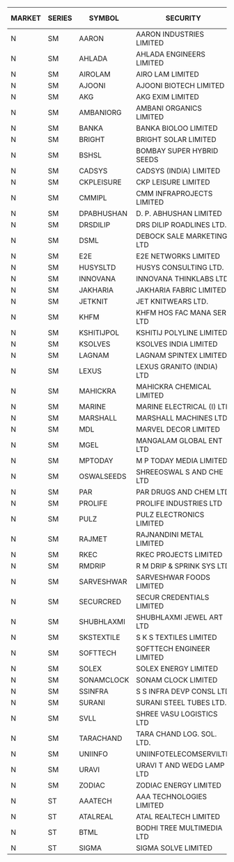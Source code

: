 


| MARKET | SERIES | SYMBOL | SECURITY | PREV CL PR | OPEN PRICE | HIGH PRICE | LOW PRICE | CLOSE PRICE | NET TRDVAL | NET TRDQTY | CORP IND | HI 52 WK | LO 52 WK |
| ----- | ----- | ----- | ----- | ----- | ----- | ----- | ----- | ----- | ----- | ----- | ----- | ----- | ----- |
| N | SM | AARON | AARON INDUSTRIES LIMITED | 27.25 | 27.60 | 27.60 | 27.60 | 27.60 | 173880.00 | 6300 |  | 58.00 | 27.25 |
| N | SM | AHLADA | AHLADA ENGINEERS LIMITED | 44.50 | 42.00 | 42.00 | 41.90 | 41.95 | 125900.00 | 3000 |  | 69.95 | 36.30 |
| N | SM | AIROLAM | AIRO LAM LIMITED | 26.00 | 27.00 | 27.00 | 26.00 | 26.00 | 159000.00 | 6000 |  | 32.95 | 14.45 |
| N | SM | AJOONI | AJOONI BIOTECH LIMITED | 34.00 | 34.00 | 34.00 | 34.00 | 34.00 | 136000.00 | 4000 |  | 36.50 | 6.35 |
| N | SM | AKG | AKG EXIM LIMITED | 66.50 | 68.00 | 68.50 | 68.00 | 68.50 | 819000.00 | 12000 |  | 68.50 | 30.00 |
| N | SM | AMBANIORG | AMBANI ORGANICS LIMITED | 42.35 | 44.00 | 46.00 | 44.00 | 46.00 | 180000.00 | 4000 |  | 66.25 | 42.35 |
| N | SM | BANKA | BANKA BIOLOO LIMITED | 31.60 | 33.15 | 33.15 | 33.15 | 33.15 | 99450.00 | 3000 |  | 108.95 | 27.90 |
| N | SM | BRIGHT | BRIGHT SOLAR LIMITED | 6.60 | 6.00 | 6.50 | 5.95 | 6.40 | 485850.00 | 81000 |  | 19.90 | 4.70 |
| N | SM | BSHSL | BOMBAY SUPER HYBRID SEEDS | 91.10 | 92.00 | 92.00 | 92.00 | 92.00 | 147200.00 | 1600 |  | 134.05 | 77.50 |
| N | SM | CADSYS | CADSYS (INDIA) LIMITED | 19.20 | 20.15 | 20.15 | 20.15 | 20.15 | 40300.00 | 2000 |  | 49.25 | 15.50 |
| N | SM | CKPLEISURE | CKP LEISURE LIMITED | 3.35 | 3.50 | 3.50 | 3.20 | 3.25 | 81000.00 | 24000 |  | 7.55 | 3.00 |
| N | SM | CMMIPL | CMM INFRAPROJECTS LIMITED | 2.50 | 2.55 | 2.55 | 2.55 | 2.55 | 7650.00 | 3000 |  | 9.25 | 2.30 |
| N | SM | DPABHUSHAN | D. P. ABHUSHAN LIMITED | 100.00 | 100.00 | 104.00 | 100.00 | 104.00 | 816000.00 | 8000 |  | 104.00 | 37.50 |
| N | SM | DRSDILIP | DRS DILIP ROADLINES LTD. | 70.95 | 70.85 | 70.85 | 69.50 | 69.50 | 564640.00 | 8000 |  | 78.00 | 60.00 |
| N | SM | DSML | DEBOCK SALE MARKETING LTD | 17.30 | 18.10 | 18.10 | 17.05 | 18.00 | 641400.00 | 36000 |  | 18.10 | 3.50 |
| N | SM | E2E | E2E NETWORKS LIMITED | 49.90 | 50.10 | 52.35 | 50.00 | 50.00 | 916100.00 | 18000 |  | 57.95 | 13.30 |
| N | SM | HUSYSLTD | HUSYS CONSULTING LTD. | 83.50 | 87.00 | 90.00 | 87.00 | 88.75 | 710000.00 | 8000 |  | 90.00 | 20.50 |
| N | SM | INNOVANA | INNOVANA THINKLABS LTD. | 77.00 | 80.85 | 80.85 | 80.85 | 80.85 | 80850.00 | 1000 |  | 326.40 | 70.25 |
| N | SM | JAKHARIA | JAKHARIA FABRIC LIMITED | 181.00 | 180.00 | 180.00 | 180.00 | 180.00 | 1584000.00 | 8800 |  | 190.00 | 148.25 |
| N | SM | JETKNIT | JET KNITWEARS LTD. | 20.95 | 20.95 | 21.00 | 20.00 | 20.00 | 250425.00 | 12000 |  | 24.75 | 19.65 |
| N | SM | KHFM | KHFM HOS FAC MANA SER LTD | 29.45 | 27.00 | 29.60 | 26.50 | 29.60 | 3651600.00 | 135000 |  | 36.40 | 22.20 |
| N | SM | KSHITIJPOL | KSHITIJ POLYLINE LIMITED | 22.00 | 22.00 | 22.00 | 22.00 | 22.00 | 88000.00 | 4000 |  | 37.50 | 19.20 |
| N | SM | KSOLVES | KSOLVES INDIA LIMITED | 226.00 | 227.00 | 227.00 | 227.00 | 227.00 | 272400.00 | 1200 |  | 260.00 | 102.05 |
| N | SM | LAGNAM | LAGNAM SPINTEX LIMITED | 7.95 | 7.60 | 7.60 | 7.60 | 7.60 | 22800.00 | 3000 |  | 12.50 | 7.05 |
| N | SM | LEXUS | LEXUS GRANITO (INDIA) LTD | 7.50 | 7.25 | 7.25 | 7.25 | 7.25 | 14500.00 | 2000 |  | 17.35 | 4.55 |
| N | SM | MAHICKRA | MAHICKRA CHEMICAL LIMITED | 84.25 | 81.85 | 82.00 | 81.85 | 81.95 | 368625.00 | 4500 |  | 93.50 | 70.00 |
| N | SM | MARINE | MARINE ELECTRICAL (I) LTD | 174.00 | 177.75 | 178.50 | 177.75 | 177.95 | 1068400.00 | 6000 |  | 198.00 | 78.00 |
| N | SM | MARSHALL | MARSHALL MACHINES LTD | 7.20 | 7.50 | 7.55 | 7.50 | 7.55 | 45150.00 | 6000 |  | 22.00 | 4.85 |
| N | SM | MDL | MARVEL DECOR LIMITED | 20.50 | 21.00 | 21.00 | 21.00 | 21.00 | 42000.00 | 2000 |  | 30.00 | 16.50 |
| N | SM | MGEL | MANGALAM GLOBAL ENT LTD | 40.35 | 41.00 | 41.00 | 41.00 | 41.00 | 123000.00 | 3000 |  | 65.10 | 38.00 |
| N | SM | MPTODAY | M P TODAY MEDIA LIMITED | 11.20 | 11.75 | 11.75 | 11.75 | 11.75 | 23500.00 | 2000 |  | 24.00 | 11.15 |
| N | SM | OSWALSEEDS | SHREEOSWAL S AND CHE LTD | 49.00 | 46.55 | 46.55 | 46.55 | 46.55 | 186200.00 | 4000 |  | 50.45 | 21.80 |
| N | SM | PAR | PAR DRUGS AND CHEM LTD | 52.00 | 53.00 | 53.00 | 53.00 | 53.00 | 106000.00 | 2000 |  | 59.40 | 26.20 |
| N | SM | PROLIFE | PROLIFE INDUSTRIES LTD | 38.00 | 38.00 | 38.00 | 36.10 | 36.10 | 792300.00 | 21000 |  | 39.95 | 25.55 |
| N | SM | PULZ | PULZ ELECTRONICS LIMITED | 12.35 | 11.75 | 12.00 | 11.75 | 12.00 | 383000.00 | 32000 |  | 30.00 | 9.20 |
| N | SM | RAJMET | RAJNANDINI METAL LIMITED | 27.90 | 27.60 | 28.10 | 27.60 | 28.10 | 445600.00 | 16000 |  | 41.30 | 23.85 |
| N | SM | RKEC | RKEC PROJECTS LIMITED | 35.00 | 37.40 | 37.40 | 37.00 | 37.00 | 74400.00 | 2000 |  | 66.65 | 26.20 |
| N | SM | RMDRIP | R M DRIP & SPRINK SYS LTD | 54.00 | 53.00 | 54.00 | 53.00 | 53.90 | 4934000.00 | 92000 |  | 63.00 | 14.65 |
| N | SM | SARVESHWAR | SARVESHWAR FOODS LIMITED | 13.45 | 13.90 | 14.00 | 13.90 | 14.00 | 89360.00 | 6400 |  | 28.50 | 8.45 |
| N | SM | SECURCRED | SECUR CREDENTIALS LIMITED | 14.65 | 14.25 | 14.25 | 14.25 | 14.25 | 8550.00 | 600 |  | 45.40 | 12.15 |
| N | SM | SHUBHLAXMI | SHUBHLAXMI JEWEL ART LTD | 19.00 | 18.05 | 18.10 | 18.05 | 18.10 | 108350.00 | 6000 |  | 167.00 | 16.30 |
| N | SM | SKSTEXTILE | S K S TEXTILES LIMITED | 22.90 | 23.25 | 23.25 | 23.25 | 23.25 | 69750.00 | 3000 |  | 48.90 | 22.50 |
| N | SM | SOFTTECH | SOFTTECH ENGINEER LIMITED | 81.35 | 77.35 | 77.50 | 77.30 | 77.35 | 495120.00 | 6400 |  | 82.80 | 32.45 |
| N | SM | SOLEX | SOLEX ENERGY LIMITED | 28.30 | 27.25 | 27.25 | 27.25 | 27.25 | 54500.00 | 2000 |  | 35.80 | 19.20 |
| N | SM | SONAMCLOCK | SONAM CLOCK LIMITED | 63.00 | 63.00 | 63.00 | 59.50 | 59.50 | 556500.00 | 9000 |  | 63.25 | 30.80 |
| N | SM | SSINFRA | S S INFRA DEVP CONSL LTD | 6.80 | 6.80 | 6.80 | 6.75 | 6.75 | 40650.00 | 6000 |  | 14.45 | 6.75 |
| N | SM | SURANI | SURANI STEEL TUBES LTD. | 23.05 | 21.90 | 21.90 | 21.90 | 21.90 | 43800.00 | 2000 |  | 37.40 | 18.10 |
| N | SM | SVLL | SHREE VASU LOGISTICS LTD | 82.30 | 82.70 | 82.70 | 82.70 | 82.70 | 82700.00 | 1000 |  | 113.00 | 70.00 |
| N | SM | TARACHAND | TARA CHAND LOG. SOL. LTD. | 30.00 | 31.25 | 31.25 | 31.20 | 31.20 | 124900.00 | 4000 |  | 43.00 | 21.10 |
| N | SM | UNIINFO | UNIINFOTELECOMSERVILTD | 8.65 | 8.25 | 8.25 | 8.25 | 8.25 | 16500.00 | 2000 |  | 32.15 | 7.85 |
| N | SM | URAVI | URAVI T AND WEDG LAMP LTD | 100.00 | 100.00 | 100.00 | 100.00 | 100.00 | 1320000.00 | 13200 |  | 109.00 | 95.00 |
| N | SM | ZODIAC | ZODIAC ENERGY LIMITED | 13.70 | 13.15 | 13.15 | 13.15 | 13.15 | 52600.00 | 4000 |  | 27.50 | 11.25 |
| N | ST | AAATECH | AAA TECHNOLOGIES LIMITED | 43.05 | 43.10 | 43.45 | 42.55 | 43.40 | 6211200.00 | 144000 |  | 45.00 | 42.15 |
| N | ST | ATALREAL | ATAL REALTECH LIMITED | 62.70 | 59.60 | 59.60 | 59.60 | 59.60 | 190720.00 | 3200 |  | 70.20 | 59.60 |
| N | ST | BTML | BODHI TREE MULTIMEDIA LTD | 95.00 | 95.00 | 95.00 | 94.90 | 94.90 | 455760.00 | 4800 |  | 97.50 | 94.00 |
| N | ST | SIGMA | SIGMA SOLVE LIMITED | 45.00 | 45.00 | 45.00 | 45.00 | 45.00 | 810000.00 | 18000 |  | 46.00 | 45.00 |



